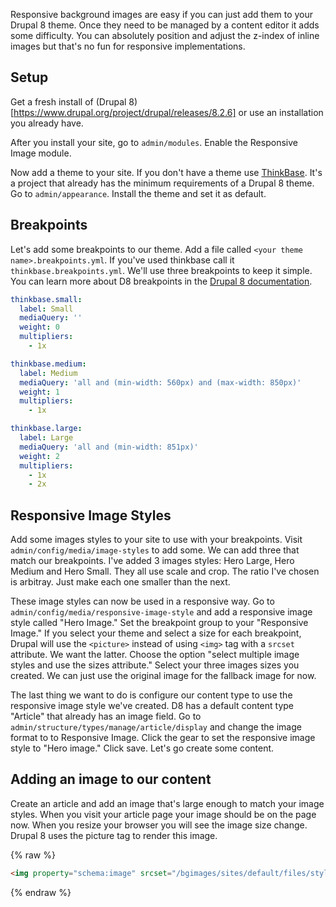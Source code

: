 Responsive background images are easy if you can just add them to your Drupal 8 theme. Once they need to be managed by a content editor it adds some difficulty. You can absolutely position and adjust the z-index of inline images but that's no fun for responsive implementations. 

## Setup

Get a fresh install of (Drupal 8)[https://www.drupal.org/project/drupal/releases/8.2.6] or use an installation you already have. 

After you install your site, go to `admin/modules`. Enable the Responsive Image module.

Now add a theme to your site. If you don't have a theme use [ThinkBase](https://github.com/thinkshout/thinkbase). It's a project that already has the minimum requirements of a Drupal 8 theme. Go to `admin/appearance`. Install the theme and set it as default.

## Breakpoints
Let's add some breakpoints to our theme. Add a file called `<your theme name>.breakpoints.yml`. If you've used thinkbase call it `thinkbase.breakpoints.yml`. We'll use three breakpoints to keep it simple. You can learn more about D8 breakpoints in the [Drupal 8 documentation](https://www.drupal.org/docs/8/theming-drupal-8/working-with-breakpoints-in-drupal-8).

```yaml
thinkbase.small:
  label: Small 
  mediaQuery: ''
  weight: 0
  multipliers:
    - 1x

thinkbase.medium:
  label: Medium
  mediaQuery: 'all and (min-width: 560px) and (max-width: 850px)'
  weight: 1
  multipliers:
    - 1x

thinkbase.large:
  label: Large
  mediaQuery: 'all and (min-width: 851px)'
  weight: 2
  multipliers:
    - 1x
    - 2x
```

## Responsive Image Styles
Add some images styles to your site to use with your breakpoints. Visit `admin/config/media/image-styles` to add some. We can add three that match our breakpoints. I've added 3 images styles: Hero Large, Hero Medium and Hero Small. They all use scale and crop. The ratio I've chosen is arbitray. Just make each one smaller than the next. 

These image styles can now be used in a responsive way. Go to `admin/config/media/responsive-image-style` and add a responsive image style called "Hero Image." Set the breakpoint group to your "Responsive Image." If you select your theme and select a size for each breakpoint, Drupal will use the `<picture>` instead of using `<img>` tag with a `srcset` attribute. We want the latter. Choose the option "select multiple image styles and use the sizes attribute." Select your three images sizes you created. We can just use the original image for the fallback image for now.

The last thing we want to do is configure our content type to use the responsive image style we've created. D8 has a default content type "Article" that already has an image field. Go to `admin/structure/types/manage/article/display` and change the image format to to Responsive Image. Click the gear to set the responsive image style to "Hero image." Click save. Let's go create some content.

## Adding an image to our content
Create an article and add an image that's large enough to match your image styles. When you visit your article page your image should be on the page now. When you resize your browser you will see the image size change. Drupal 8 uses the picture tag to render this image.

{% raw %}
```html
<img property="schema:image" srcset="/bgimages/sites/default/files/styles/hero_small/public/2017-02/website-banner.jpg?itok=ZcbQ_c3m 560w, /bgimages/sites/default/files/styles/hero_medium/public/2017-02/website-banner.jpg?itok=2dVFs4nr 850w, /bgimages/sites/default/files/styles/hero_large/public/2017-02/website-banner.jpg?itok=Lxg2YkB6 1280w" sizes="100vw" src="/bgimages/sites/default/files/2017-02/website-banner.jpg" alt="Responsive Background Image" typeof="foaf:Image">
```
{% endraw %}

